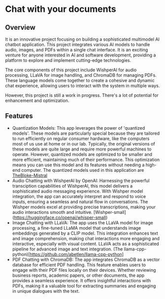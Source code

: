 # Chat with your documents
## Overview

It is an innovative project focusing on building a sophisticated multimodel AI chatbot application. This project integrates various AI models to handle audio, images, and PDFs within a single chat interface. It is an exciting venture for anyone interested in AI and software development, providing a platform to explore and implement cutting-edge technologies.


The core components of this project include WishperAI for audio processing, LLaVA for image handling, and ChromaDB for managing PDFs. These language models come together to create a cohesive and dynamic chat experience, allowing users to interact with the system in multiple ways.


However, this project is still a work in progress. There's a lot of potential for enhancement and optimization.

## Features
* Quantization Models:
 This app leverages the power of 'quantized models'. These models are particularly special because they are tailored to run efficiently on regular consumer hardware, like the computers most of us use at home or in our lab. Typically, the original versions of these models are quite large and require more powerful machines to operate. However, quantized models are optimized to be smaller and more efficient, maintaining much of their performance. This optimization means you can use this model and its features without needing a high-end computer. The quantized models used in this application are  [TheBloke-Mistral](https://huggingface.co/TheBloke/Mistral-7B-Instruct-v0.1-GGUF)
* Audio Chatting with WishperAI by OpenAI:
  Harnessing the powerful transciption capabilities of WishperAI, this model delivers a sophisticated audio messaging experience. With Wishper model integration, the app can accurately interpret and respond to voice inputs, ensuring a seamless and natural flow in conversations. The Wishper models excel at providing precise transcriptions, making your audio interactions smooth and intuitive. [Wishper-small] (https://huggingface.co/openai/whisper-small)
* Image Chatting with LLaVA:
  The app uses the LLaVA model for image processing, a fine-tuned LLaMA model that understands image embeddings generated by a CLIP model. This integration enhances text and image comprehension, making chat interactions more engaging and interactive, especially with visual content. LLaVA acts as a sophisticated pipeline for advanced image and text integration. (The llama-cpp-python)[https://github.com/abetlen/llama-cpp-python]
* PDF Chatting with ChromaDB: The app integrates ChromaDB as a vector database for efficient PDF handling. This feature enables users to engage with their PDF files locally on their devices. Whether reviewing business reports, academic papers, or other documents, the app provides a seamless experience. It offers insightful interactions with PDFs, making it a valuable tool for extracting summaries and engaging in unique dialogues with the text.
